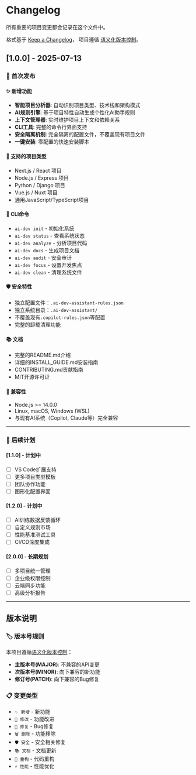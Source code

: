 # Changelog

所有重要的项目变更都会记录在这个文件中。

格式基于 [Keep a Changelog](https://keepachangelog.com/zh-CN/1.0.0/)，
项目遵循 [语义化版本控制](https://semver.org/lang/zh-CN/)。

## [1.0.0] - 2025-07-13

### 🎉 首次发布

#### ✨ 新增功能
- **智能项目分析器**: 自动识别项目类型、技术栈和架构模式
- **AI规则引擎**: 基于项目特性自动生成个性化AI助手规则
- **上下文管理器**: 实时维护项目上下文和依赖关系
- **CLI工具**: 完整的命令行界面支持
- **安全隔离机制**: 完全隔离的配置文件，不覆盖现有项目文件
- **一键安装**: 零配置的快速安装脚本

#### 🎯 支持的项目类型
- Next.js / React 项目
- Node.js / Express 项目
- Python / Django 项目
- Vue.js / Nuxt 项目
- 通用JavaScript/TypeScript项目

#### 🔧 CLI命令
- `ai-dev init` - 初始化系统
- `ai-dev status` - 查看系统状态
- `ai-dev analyze` - 分析项目代码
- `ai-dev docs` - 生成项目文档
- `ai-dev audit` - 安全审计
- `ai-dev focus` - 设置开发焦点
- `ai-dev clean` - 清理系统文件

#### 🛡️ 安全特性
- 独立配置文件：`.ai-dev-assistant-rules.json`
- 独立系统目录：`.ai-dev-assistant/`
- 不覆盖现有`.copilot-rules.json`等配置
- 完整的卸载清理功能

#### 📚 文档
- 完整的README.md介绍
- 详细的INSTALL_GUIDE.md安装指南
- CONTRIBUTING.md贡献指南
- MIT开源许可证

#### 🔄 兼容性
- Node.js >= 14.0.0
- Linux, macOS, Windows (WSL)
- 与现有AI系统（Copilot, Claude等）完全兼容

---

### 🚀 后续计划

#### [1.1.0] - 计划中
- [ ] VS Code扩展支持
- [ ] 更多项目类型模板
- [ ] 团队协作功能
- [ ] 图形化配置界面

#### [1.2.0] - 计划中
- [ ] AI训练数据反馈循环
- [ ] 自定义规则市场
- [ ] 性能基准测试工具
- [ ] CI/CD深度集成

#### [2.0.0] - 长期规划
- [ ] 多项目统一管理
- [ ] 企业级权限控制
- [ ] 云端同步功能
- [ ] 高级分析报告

---

## 版本说明

### 🏷️ 版本号规则
本项目遵循[语义化版本控制](https://semver.org/lang/zh-CN/)：

- **主版本号(MAJOR)**: 不兼容的API变更
- **次版本号(MINOR)**: 向下兼容的新功能
- **修订号(PATCH)**: 向下兼容的Bug修复

### 📋 变更类型
- `✨ 新增` - 新功能
- `🔧 修改` - 功能改进
- `🐛 修复` - Bug修复
- `🗑️ 删除` - 功能移除
- `🛡️ 安全` - 安全相关修复
- `📚 文档` - 文档更新
- `🔄 重构` - 代码重构
- `⚡ 性能` - 性能优化
